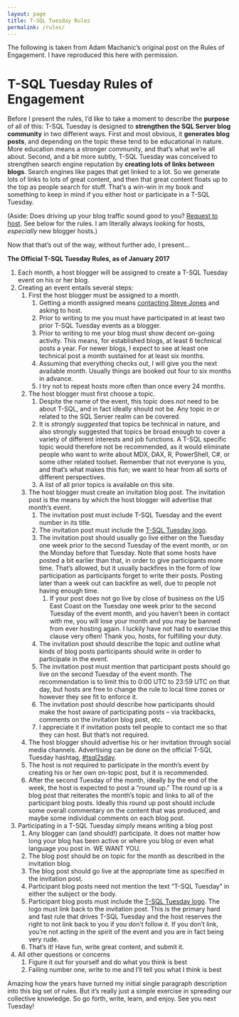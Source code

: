 ```yaml
---
layout: page
title: T-SQL Tuesday Rules
permalink: /rules/
---
```


The following is taken from Adam Machanic’s original post on the Rules of Engagement. I have reproduced this here with permission.

# T-SQL Tuesday Rules of Engagement

Before I present the rules, I’d like to take a moment to describe the **purpose** of all of this: T-SQL Tuesday is designed to **strengthen the SQL Server blog community** in two different ways. First and most obvious, it **generates blog posts**, and depending on the topic these tend to be educational in nature. More education means a stronger community, and that’s what we’re all about. Second, and a bit more subtly, T-SQL Tuesday was conceived to strengthen search engine reputation by **creating lots of links between blogs**. Search engines like pages that get linked to a lot. So we generate lots of links to lots of great content, and then that great content floats up to the top as people search for stuff. That’s a win-win in my book and something to keep in mind if you either host or participate in a T-SQL Tuesday.

(Aside: Does driving up your blog traffic sound good to you? [Request to host](http://tsqltuesday.com/requesttohost). See below for the rules. I am literally always looking for hosts, *especially* new blogger hosts.)

Now that that’s out of the way, without further ado, I present…

**The Official T-SQL Tuesday Rules, as of January 2017**

1. Each month, a host blogger will be assigned to create a T-SQL Tuesday event on his or her blog.
2. Creating an event entails several steps: 
    1. First the host blogger must be assigned to a month. 
        1. Getting a month assigned means [contacting Steve Jones](http://tsqltuesday.com/requesttohost) and asking to host.
        2. Prior to writing to me you must have participated in at least two prior T-SQL Tuesday events as a blogger.
        3. Prior to writing to me your blog must show decent on-going activity. This means, for established blogs, at least 6 technical posts a year. For newer blogs, I expect to see at least one technical post a month sustained for at least six months.
        4. Assuming that everything checks out, I will give you the next available month. Usually things are booked out four to six months in advance.
        5. I try not to repeat hosts more often than once every 24 months.
    2. The host blogger must first choose a topic. 
        1. Despite the name of the event, this topic does *not* need to be about T-SQL, and in fact ideally should not be. Any topic in or related to the SQL Server realm can be covered.
        2. It is *strongly suggested* that topics be technical in nature, and also strongly suggested that topics be broad enough to cover a variety of different interests and job functions. A T-SQL specific topic would therefore not be recommended, as it would eliminate people who want to write about MDX, DAX, R, PowerShell, C#, or some other related toolset. Remember that not everyone is you, and that’s what makes this fun; we want to hear from all sorts of different perspectives.
        3. A list of all prior topics is available on this site.
    3. The host blogger must create an invitation blog post. The invitation post is the means by which the host blogger will advertise that month’s event. 
        1. The invitation post must include T-SQL Tuesday and the event number in its title.
        2. The invitation post must include the [T-SQL Tuesday logo](http://dataeducation.com/t-sql-tuesday-007-and-t-sql-tuesday-has-a-logo/).
        3. The invitation post should usually go live either on the Tuesday one week prior to the second Tuesday of the event month, or on the Monday before that Tuesday. Note that some hosts have posted a bit earlier than that, in order to give participants more time. That’s allowed, but it usually backfires in the form of low participation as participants forget to write their posts. Posting later than a week out can backfire as well, due to people not having enough time. 
            1. If your post does not go live by close of business on the US East Coast on the Tuesday one week prior to the second Tuesday of the event month, and you haven’t been in contact with me, you will lose your month and you may be banned from ever hosting again. I luckily have not had to exercise this clause very often! Thank you, hosts, for fulfilling your duty.
        4. The invitation post should describe the topic and outline what kinds of blog posts participants should write in order to participate in the event.
        5. The invitation post must mention that participant posts should go live on the second Tuesday of the event month. The recommendation is to limit this to 0:00 UTC to 23:59 UTC on that day, but hosts are free to change the rule to local time zones or however they see fit to enforce it.
        6. The invitation post should describe how participants should make the host aware of participating posts – via trackbacks, comments on the invitation blog post, etc.
        7. I appreciate it if invitation posts tell people to contact me so that they can host. But that’s not required.
    4. The host blogger should advertise his or her invitation through social media channels. Advertising can be done on the official T-SQL Tuesday hashtag, [\#tsql2sday](https://twitter.com/search?q=%23tsql2sday).
    5. The host is not required to participate in the month’s event by creating his or her own on-topic post, but it is recommended.
    6. After the second Tuesday of the month, ideally by the end of the week, the host is expected to post a “round up.” The round up is a blog post that reiterates the month’s topic and links to all of the participant blog posts. Ideally this round up post should include some overall commentary on the content that was produced, and maybe some individual comments on each blog post.
3. Participating in a T-SQL Tuesday simply means writing a blog post 
    1. Any blogger can (and should!) participate. It does not matter how long your blog has been active or where you blog or even what language you post in. WE WANT YOU.
    2. The blog post should be on topic for the month as described in the invitation blog.
    3. The blog post should go live at the appropriate time as specified in the invitation post.
    4. Participant blog posts need not mention the text “T-SQL Tuesday” in either the subject or the body.
    5. Participant blog posts must include the [T-SQL Tuesday logo](http://localhost:8000/wp-content/uploads/2018/07/T-SQL-Tuesday-Logo.jpg). The logo must link back to the invitation post. This is the primary hard and fast rule that drives T-SQL Tuesday and the host reserves the right to not link back to you if you don’t follow it. If you don’t link, you’re not acting in the spirit of the event and you are in fact being very rude.
    6. That’s it! Have fun, write great content, and submit it.
4. All other questions or concerns 
    1. Figure it out for yourself and do what you think is best
    2. Failing number one, write to me and I’ll tell you what I think is best

Amazing how the years have turned my initial single paragraph description into this big set of rules. But it’s really just a simple exercise in spreading our collective knowledge. So go forth, write, learn, and enjoy. See you next Tuesday!